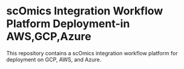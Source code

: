 # scOmics Integration Workflow Platform Deployment-in AWS,GCP,Azure

This repository contains a scOmics integration workflow platform for deployment on GCP, AWS, and Azure.


